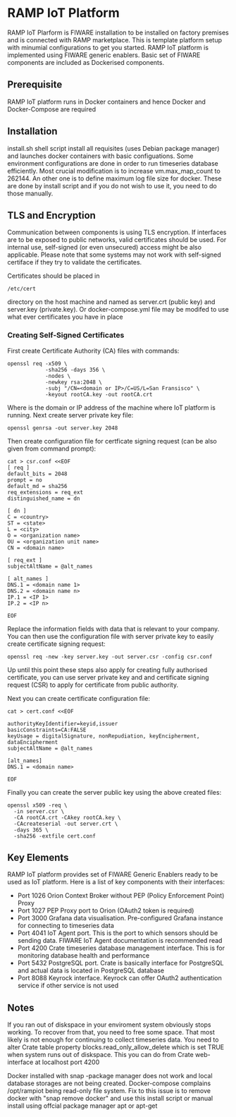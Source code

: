 # RAMP IoT Platform
RAMP IoT Plarform is FIWARE installation to be installed on factory premises and is connected with RAMP marketplace. This is 
template platform setup with minumial configurations to get you started. RAMP IoT platform is implemented using FIWARE generic enablers. 
Basic set of FIWARE components are included as Dockerised components. 

## Prerequisite
RAMP IoT platform runs in Docker containers and hence Docker and Docker-Compose are required

## Installation
install.sh shell script install all requisites (uses Debian package manager) and launches docker containers with 
basic configuations. Some environment configurations are done in order to run timeseries database efficiently. Most crucial 
modification is to increase vm.max_map_count to 262144. An other one is to define maximum log file size for docker. These are 
done by install script and if you do not wish to use it, you need to do those manually.

## TLS and Encryption
Communication between components is using TLS encryption. If interfaces are to be exposed to public networks, valid certificates should be used.
For internal use, self-signed (or even unsecured) access might be also applicable. Please note that some systems may not work with self-signed certiface if they 
try to validate the certificates. 

Certificates should be placed in 
```
/etc/cert
```
directory on the host machine and named as server.crt (public key) and server.key (private.key). Or docker-compose.yml file may be modifed to use what ever certificates you have in place

### Creating Self-Signed Certificates
First create Certificate Authority (CA) files with commands:
````
openssl req -x509 \
            -sha256 -days 356 \
            -nodes \
            -newkey rsa:2048 \
            -subj "/CN=<domain or IP>/C=US/L=San Fransisco" \
            -keyout rootCA.key -out rootCA.crt
````
Where <domain or IP> is the domain or IP address of the machine where IoT platform is running. 
Next create server private key file:
  ````
  openssl genrsa -out server.key 2048
  ````
  
Then create configuration file for certficate signing request (can be also given from command prompt):
`````
cat > csr.conf <<EOF
[ req ]
default_bits = 2048
prompt = no
default_md = sha256
req_extensions = req_ext
distinguished_name = dn

[ dn ]
C = <country>
ST = <state>
L = <city>
O = <organization name>
OU = <organization unit name>
CN = <domain name>

[ req_ext ]
subjectAltName = @alt_names

[ alt_names ]
DNS.1 = <domain name 1>
DNS.2 = <domain name n>
IP.1 = <IP 1>
IP.2 = <IP n> 

EOF
`````
Replace the information fields with data that is relevant to your company. You can then use the configuration file with server private key to easily create certificate signing request:
  ````
  openssl req -new -key server.key -out server.csr -config csr.conf
  ````
Up until this point these steps also apply for creating fully authorised certificate, you can use server private key and and certificate signing request (CSR) to apply for certificate from 
public authority. 
  
Next you can create certificate configuration file:
````
cat > cert.conf <<EOF

authorityKeyIdentifier=keyid,issuer
basicConstraints=CA:FALSE
keyUsage = digitalSignature, nonRepudiation, keyEncipherment, dataEncipherment
subjectAltName = @alt_names

[alt_names]
DNS.1 = <domain name>

EOF
````
Finally you can create the server public key using the above created files:
  ````
  openssl x509 -req \
    -in server.csr \
    -CA rootCA.crt -CAkey rootCA.key \
    -CAcreateserial -out server.crt \
    -days 365 \
    -sha256 -extfile cert.conf
  ````
 
## Key Elements
RAMP IoT platform provides set of FIWARE Generic Enablers ready to be used as IoT platform. Here is a list of key components with their interfaces:
* Port 1026 Orion Context Broker without PEP (Policy Enforcement Point) Proxy
* Port 1027 PEP Proxy port to Orion (OAuth2 token is required) 
* Port 3000 Grafana data visualisation. Pre-configured Grafana instance for connecting to timeseries data
* Port 4041 IoT Agent port. This is the port to which sensors should be sending data. FIWARE IoT Agent documentation is recommended read
* Port 4200 Crate timeseries database management interface. This is for monitoring database health and performance
* Port 5432 PostgreSQL port. Crate is basically interface for PostgreSQL and actual data is located in PostgreSQL database
* Port 8088 Keyrock interface. Keyrock can offer OAuth2 authentication service if other service is not used

## Notes
If you ran out of diskspace in your enviroment system obviously stops working. To recover from that, you need to free some space. 
That most likely is not enough for continuing to collect timeseries data. You need to alter Crate table property 
blocks.read_only_allow_delete which is set TRUE when system runs out of diskspace. This you can do from Crate web-interface at 
localhost port 4200

Docker installed with snap -package manager does not work and local database storages are not being created. Docker-compose complains /opt/rampiot being read-only file system. Fix to this issue is to remove docker with "snap remove docker" and use this install script or manual install using offcial package manager apt or apt-get




